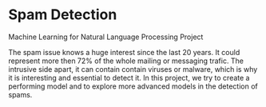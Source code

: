 # Spam Detection

Machine Learning for Natural Language Processing Project

The spam issue knows a huge interest since the last 20 years. It could represent more then $72\%$ of the whole mailing or messaging trafic. The intrusive side apart, it can contain contain viruses or malware, which is why it is interesting and essential to detect it. In this project, we try to create a performing model and to explore more advanced models in the detection of spams.
